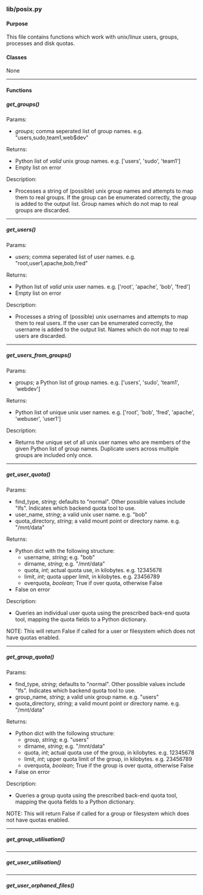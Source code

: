### lib/posix.py

#### Purpose

This file contains functions which work with unix/linux users, groups, processes and disk quotas.

#### Classes

None

---

#### Functions

##### get_groups()

Params: 

   * *groups*; comma seperated list of group names. e.g. "users,sudo,team1,web$dev"

Returns:

   * Python list of *valid* unix group names. e.g. ['users', 'sudo', 'team1']
   * Empty list on error

Description:

   * Processes a string of (possible) unix group names and attempts to map them to real groups. If the group can be enumerated correctly, the group is added to the output list. Group names which do not map to real groups are discarded.

---

##### get_users()

Params:

   * *users*; comma seperated list of user names. e.g. "root,user1,apache,bob,fred"

Returns:

   * Python list of *valid* unix user names. e.g. ['root', 'apache', 'bob', 'fred']
   * Empty list on error

Description:

   * Processes a string of (possible) unix usernames and attempts to map them to real users. If the user can be enumerated correctly, the username is added to the output list. Names which do not map to real users are discarded.

---

##### get_users_from_groups()

Params:
 
   * *groups*; a Python list of group names. e.g. ['users', 'sudo', 'team1', 'webdev']

Returns:

  * Python list of unique unix user names. e.g. ['root', 'bob', 'fred', 'apache', 'webuser', 'user1']

Description:

   * Returns the unique set of all unix user names who are members of the given Python list of group names. Duplicate users across multiple groups are included only once.

---

##### get_user_quota()

Params:

   * find_type, *string*; defaults to "normal". Other possible values include "lfs". Indicates which backend quota tool to use.
   * user_name, *string*; a valid unix user name. e.g. "bob"
   * quota_directory, *string*; a valid mount point or directory name. e.g. "/mnt/data"

Returns:

   * Python dict with the following structure:
      * username, *string*; e.g. "bob"
      * dirname, *string*; e.g. "/mnt/data"
      * quota, *int*; actual quota use, in kilobytes. e.g. 12345678
      * limit, *int*; quota upper limit, in kilobytes. e.g. 23456789
      * overquota, *boolean*; True if over quota, otherwise False
   * False on error

Description:

   * Queries an individual user quota using the prescribed back-end quota tool, mapping the quota fields to a Python dictionary.

NOTE: This will return False if called for a user or filesystem which does not have quotas enabled.

---

##### get_group_quota()

Params:

   * find_type, *string*; defaults to "normal". Other possible values include "lfs". Indicates which backend quota tool to use.
   * group_name, *string*; a valid unix group name. e.g. "users"
   * quota_directory, *string*; a valid mount point or directory name. e.g. "/mnt/data"

Returns:

   * Python dict with the following structure:
      * group, *string*; e.g. "users"
      * dirname, *string*; e.g. "/mnt/data"
      * quota, *int*; actual quota use of the group, in kilobytes. e.g. 12345678
      * limit, *int*; upper quota limit of the group, in kilobytes. e.g. 23456789
      * overquota, *boolean*; True if the group is over quota, otherwise False
   * False on error

Description:

   * Queries a group quota using the prescribed back-end quota tool, mapping the quota fields to a Python dictionary.

NOTE: This will return False if called for a group or filesystem which does not have quotas enabled.

---

##### get_group_utilisation()

---

##### get_user_utilisation()

---

##### get_user_orphaned_files()